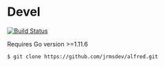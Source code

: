 # Devel

[![Build Status](https://travis-ci.org/jrmsdev/alfred.svg?branch=master)](https://travis-ci.org/jrmsdev/alfred)

Requires Go version >=1.11.6

	$ git clone https://github.com/jrmsdev/alfred.git
